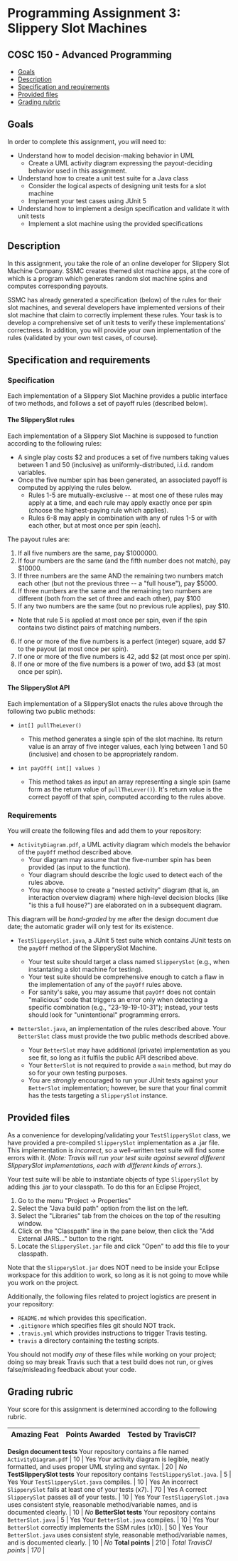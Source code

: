 # Programming Assignment 3: Slippery Slot Machines
## COSC 150 - Advanced Programming

- [Goals](#goals)
- [Description](#description)
- [Specification and requirements](#specification-and-requirements)
- [Provided files](#provided-files)
- [Grading rubric](#grading-rubric)

## Goals

In order to complete this assignment, you will need to:
- Understand how to model decision-making behavior in UML
  - Create a UML activity diagram expressing the payout-deciding behavior used in this assignment.
- Understand how to create a unit test suite for a Java class
  - Consider the logical aspects of designing unit tests for a slot machine
  - Implement your test cases using JUnit 5
- Understand how to implement a design specification and validate it with unit tests
  - Implement a slot machine using the provided specifications

## Description

In this assignment, you take the role of an online developer for Slippery Slot Machine Company. SSMC creates themed slot machine apps, at the core of which is a program which generates random slot machine spins and computes corresponding payouts.

SSMC has already generated a specification (below) of the rules for their slot machines, and several developers have implemented versions of their slot machine that claim to correctly implement these rules. Your task is to develop a comprehensive set of unit tests to verify these implementations' correctness. In addition, you will provide your own implementation of the rules (validated by your own test cases, of course).

## Specification and requirements

### Specification

Each implementation of a Slippery Slot Machine provides a public interface of two methods, and follows a set of payoff rules (described below).

#### The SlipperySlot rules

Each implementation of a Slippery Slot Machine is supposed to function according to the following rules: 
- A single play costs $2 and produces a set of five numbers taking values between 1 and 50 (inclusive) as uniformly-distributed, i.i.d. random variables.
- Once the five number spin has been generated, an associated payoff is computed by applying the rules below.
  - Rules 1-5 are mutually-exclusive -- at most one of these rules may apply at a time, and each rule may apply exactly once per spin (choose the highest-paying rule which applies).
  - Rules 6-8 may apply in combination with any of rules 1-5 or with each other, but at most once per spin (each).
  
The payout rules are:
1. If all five numbers are the same, pay $1000000.
2. If four numbers are the same (and the fifth number does not match), pay $10000.
3. If three numbers are the same AND the remaining two numbers match each other (but not the previous three -- a "full house"), pay $5000.
4. If three numbers are the same and the remaining two numbers are different (both from the set of three and each other), pay $100
5. If any two numbers are the same (but no previous rule applies), pay $10.
  - Note that rule 5 is applied at most once per spin, even if the spin contains two distinct pairs of matching numbers.
6. If one or more of the five numbers is a perfect (integer) square, add $7 to the payout (at most once per spin).
7. If one or more of the five numbers is 42, add $2 (at most once per spin).
8. If one or more of the five numbers is a power of two, add $3 (at most once per spin).

#### The SlipperySlot API

Each implementation of a SlipperySlot enacts the rules above through the following two public methods:
- `int[] pullTheLever()`
  - This method generates a single spin of the slot machine. Its return value is an array of five integer values, each lying between 1 and 50 (inclusive) and chosen to be appropriately random.

- `int payOff( int[] values )`
  - This method takes as input an array representing a single spin (same form as the return value of `pullTheLever()`). It's return value is the correct payoff of that spin, computed according to the rules above.

### Requirements

You will create the following files and add them to your repository:
- `ActivityDiagram.pdf`, a UML activity diagram which models the behavior of the `payOff` method described above.
  - Your diagram may assume that the five-number spin has been provided (as input to the function).
  - Your diagram should describe the logic used to detect each of the rules above.
  - You may choose to create a "nested activity" diagram (that is, an interaction overview diagram) where high-level decision blocks (like "is this a full house?") are elaborated on in a subsequent diagram.
  
This diagram will be *hand-graded* by me after the design document due date; the automatic grader will only test for its existence.

- `TestSlipperySlot.java`, a JUnit 5 test suite which contains JUnit tests on the `payOff` method of the SlipperySlot Machine.
  - Your test suite should target a class named `SlipperySlot` (e.g., when instantating a slot machine for testing).
  - Your test suite should be comprehensive enough to catch a flaw in the implementation of any of the `payOff` rules above.
  - For sanity's sake, you may assume that `payOff` does not contain "malicious" code that triggers an error only when detecting a specific combination (e.g., "23-19-19-10-31"); instead, your tests should look for "unintentional" programming errors.

- `BetterSlot.java`, an implementation of the rules described above. Your `BetterSlot` class must provide the two public methods described above.
  - Your `BetterSlot` may have additional (private) implementation as you see fit, so long as it fulfils the public API described above.
  - Your `BetterSlot` is not required to provide a `main` method, but may do so for your own testing purposes.
  - You are *strongly* encouraged to run your JUnit tests against your `BetterSlot` implementation; however, be sure that your final commit has the tests targeting a `SlipperySlot` instance.
      

## Provided files

As a convenience for developing/validating your `TestSlipperySlot` class, we have provided a pre-compiled `SlipperySlot` implementation as a .jar file. This implementation is *incorrect*, so a well-written test suite will find some errors with it. (*Note: Travis will run your test suite against several different SlipperySlot implementations, each with different kinds of errors.*).

Your test suite will be able to instantiate objects of type `SlipperySlot` by adding this .jar to your classpath. To do this for an Eclipse Project,
1. Go to the menu "Project -> Properties"
2. Select the "Java build path" option from the list on the left.
3. Select the "Libraries" tab from the choices on the top of the resulting window.
4. Click on the "Classpath" line in the pane below, then click the "Add External JARS..." button to the right.
5. Locate the `SlipperySlot.jar` file and click "Open" to add this file to your classpath.

Note that the `SlipperySlot.jar` does NOT need to be inside your Eclipse workspace for this addition to work, so long as it is not going to move while you work on the project.

Additionally, the following files related to project logistics are present in your repository:
- `README.md` which provides this specification.
- `.gitignore` which specifies files git should NOT track.
- `.travis.yml` which provides instructions to trigger Travis testing.
- `travis` a directory containing the testing scripts.

You should not modify *any* of these files while working on your project; doing so may break Travis such that a test build does not run, or gives false/misleading feedback about your code.

## Grading rubric

Your score for this assignment is determined according to the following rubric.

Amazing Feat | Points Awarded | Tested by TravisCI?
---          | :---:          | ---:
**Design document tests**
Your repository contains a file named `ActivityDiagram.pdf`          | 10 | Yes
Your activity diagram is legible, neatly formatted, and uses proper UML styling and syntax.                                                              | 20 | *No*
**TestSlipperySlot tests**
Your repository contains `TestSlipperySlot.java`.                    |  5 | Yes
Your `TestSlipperySlot.java` compiles.                               | 10 | Yes
An incorrect `SlipperySlot` fails at least one of your tests (x7).   | 70 | Yes
A correct `SlipperySlot` passes all of your tests.                   | 10 | Yes
Your `TestSlipperySlot.java` uses consistent style, reasonable method/variable names, and is documented clearly.                                    | 10 | *No*
**BetterSlot tests**
Your repository contains `BetterSlot.java`                           |  5 | Yes
Your `BetterSlot.java` compiles.                                     | 10 | Yes
Your `BetterSlot` correctly implements the SSM rules (x10).          | 50 | Yes
Your `BetterSlot.java` uses consistent style, reasonable method/variable names, and is documented clearly.                                               | 10 | *No*
**Total points**                                                    | 210 |
*Total TravisCI points*                                           | *170* |  
